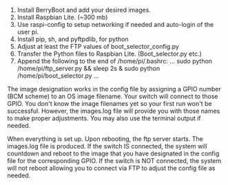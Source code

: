 1. Install BerryBoot and add your desired images.
2. Install Raspbian Lite. (~300 mb)
3. Use raspi-config to setup networking if needed and auto-login of the user pi.
4. Install pip, sh, and pyftpdlib, for python
5. Adjust at least the FTP values of boot_selector_config.py
6. Transfer the Python files to Raspbian Lite. (Boot_selector.py etc.)
7. Append the following to the end of /home/pi/.bashrc:
...
sudo python /home/pi/ftp_server.py && sleep 2s &
sudo python /home/pi/boot_selector.py
...

The image designation works in the config file by assigning a GPIO number (BCM scheme) to an OS image filename. Your switch will connect to those GPIO. You don't know the image filenames yet so your first run won't be successful. However, the images.log file will provide you with those names to make proper adjustments. You may also use the terminal output if needed.

When everything is set up. Upon rebooting, the ftp server starts. The images.log file is produced. If the switch IS connected, the system will countdown and reboot to the image that you have designated in the config file for the corresponding GPIO. If the switch is NOT connected, the system will not reboot allowing you to connect via FTP to adjust the config file as needed.

